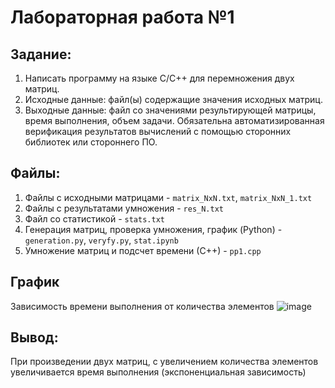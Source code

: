 # Лабораторная работа №1

## Задание:
1. Написать программу на языке C/C++ для перемножения двух матриц.
2. Исходные данные: файл(ы) содержащие значения исходных матриц.
3. Выходные данные: файл со значениями результирующей матрицы, время выполнения, объем задачи. Обязательна автоматизированная верификация результатов вычислений с помощью сторонних библиотек или стороннего ПО.

## Файлы:
1. Файлы с исходными матрицами - `matrix_NxN.txt`, `matrix_NxN_1.txt`
2. Файлы с результатами умножения - `res_N.txt`
3. Файл со статистикой - `stats.txt`
4. Генерация матриц, проверка умножения, график (Python) - `generation.py`, `veryfy.py`, `stat.ipynb`
5. Умножение матриц и подсчет времени (С++) - `pp1.cpp`

## График
Зависимость времени выполнения от количества элементов
![image](https://github.com/DianaRyz/parallel_programming_labs/assets/114705840/37627d27-4b4f-4777-afcf-7e92938793ad)

## Вывод:
При произведении двух матриц, с увеличением количества элементов увеличивается время выполнения (экспоненциальная зависимость)
